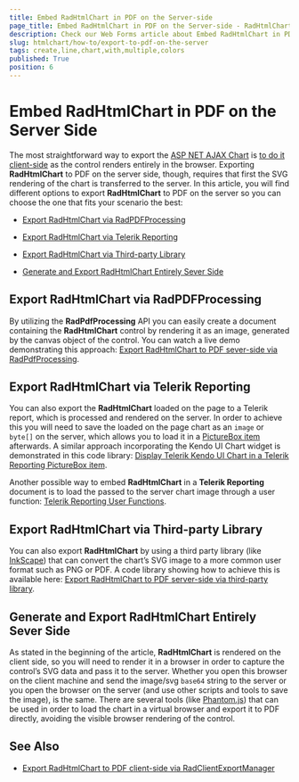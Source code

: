 ```yaml
---
title: Embed RadHtmlChart in PDF on the Server-side
page_title: Embed RadHtmlChart in PDF on the Server-side - RadHtmlChart
description: Check our Web Forms article about Embed RadHtmlChart in PDF on the Server-side.
slug: htmlchart/how-to/export-to-pdf-on-the-server
tags: create,line,chart,with,multiple,colors
published: True
position: 6
---
```


# Embed RadHtmlChart in PDF on the Server Side

The most straightforward way to export the [ASP NET AJAX Chart](https://www.telerik.com/products/aspnet-ajax/html-chart.aspx) is [to do it client-side](https://demos.telerik.com/aspnet-ajax/client-export-manager/applicationscenarios/export-radhtmlchart/defaultcs.aspx) as the control renders entirely in the browser. Exporting **RadHtmlChart** to PDF on the server side, though, requires that first the SVG rendering of the chart is transferred to the server. In this article, you will find different options to export **RadHtmlChart** to PDF on the server so you can choose the one that fits your scenario the best:

* [Export RadHtmlChart via RadPDFProcessing](#export-radhtmlchart-via-radpdfprocessing)

* [Export RadHtmlChart via Telerik Reporting](#export-radhtmlchart-via-telerik-reporting)

* [Export RadHtmlChart via Third-party Library](#export-radhtmlchart-via-third-party-library)

* [Generate and Export RadHtmlChart Entirely Sever Side](#export-radhtmlchart-entirely-server-side)



## Export RadHtmlChart via RadPDFProcessing

By utilizing the **RadPdfProcessing** API you can easily create a document containing the **RadHtmlChart** control by rendering it as an image, generated by the canvas object of the control. You can watch a live demo demonstrating this approach: 
[Export RadHtmlChart to PDF sever-side via RadPdfProcessing](https://demos.telerik.com/aspnet-ajax/pdfprocessing/column-chart/defaultcs.aspx).


## Export RadHtmlChart via Telerik Reporting

You can also export the **RadHtmlChart** loaded on the page to a Telerik report, which is processed and rendered on the server. In order to achieve this you will need to save the loaded on the page chart as an `image` or `byte[]` on the server, which allows you to load it in a [PictureBox item](https://docs.telerik.com/reporting/report-items-picture-box) afterwards. A similar approach incorporating the Kendo UI Chart widget is demonstrated in this code library:
[Display Telerik Kendo UI Chart in a Telerik Reporting PictureBox item](https://www.telerik.com/support/code-library/display-telerik-kendo-ui-chart-in-a-telerik-reporting-picturebox-item).

Another possible way to embed **RadHtmlChart** in a **Telerik Reporting** document is to load the passed to the server chart image through a user function:
[Telerik Reporting User Functions](https://docs.telerik.com/reporting/expressions-user-functions).


## Export RadHtmlChart via Third-party Library

You can also export **RadHtmlChart** by using a third party library (like [InkScape](https://inkscape.org/en/)) that can convert the chart’s SVG image to a more common user format such as PNG or PDF. A code library showing how to achieve this is available here:
[Export RadHtmlChart to PDF server-side via third-party library](https://www.telerik.com/support/code-library/exporting-radhtmlchart-to-png-and-pdf).



## Generate and Export RadHtmlChart Entirely Sever Side

As stated in the beginning of the article, **RadHtmlChart** is rendered on the client side, so you will need to render it in a browser in order to capture the control’s SVG data and pass it to the server. Whether you open this browser on the client machine and send the image/svg `base64` string to the server or you open the browser on the server (and use other scripts and tools to save the image), is the same.
There are several tools (like [Phantom.js](http://phantomjs.org/)) that can be used in order to load the chart in a virtual browser and export it to PDF directly, avoiding the visible browser rendering of the control.



## See Also

 * [Export RadHtmlChart to PDF client-side via RadClientExportManager](https://demos.telerik.com/aspnet-ajax/client-export-manager/applicationscenarios/export-radhtmlchart/defaultcs.aspx)
